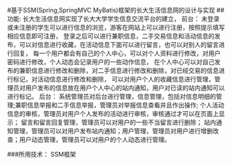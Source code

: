 #基于SSM(Spring,SpringMVC MyBatis)框架的长大生活信息网的设计与实现
##功能:
长大生活信息网实现了长大大学学生信息交流平台的建立，
前台：
未登录或未注册的学生可以进行信息的浏览，游客在网站上可以进行注册，按照提示填写相应信息即可注册，
登录之后可以进行兼职信息，二手交易信息和活动信息的发布，可以对信息进行收藏，在活动信息下面可以进行留言，也可以对别人的留言进行回复，
每一个用户都会有自己的个人中心，可以对个人资料进行修改，对用户密码进行修改，个人动态会记录用户的一些动作信息，
在个人中心可以对自己发布的兼职信息进行修改和删除，对二手信息进行修改和删除，对已经交易的信息进行标记，对活动信息进行修改和删除，
可以对用户个人的收藏信息进行管理，管理员对用户发布的信息放在用户个人中心的站内通知，用户对已读的站内通知可以进行标记。
后台：
系统管理员对后台进行管理，信息管理，包括对信息明细的管理;兼职信息举报和二手信息举报，管理员对举报信息查看并且作出操作;
个人活动信息的审核，管理员对用户个人发布的活动进行审核，审核通过才可以在页面上显示；
留言和留言回复管理，管理员可以对用户的一些不当留言进行删除；
站内通知管理，管理员可以对用户发布站内通知；用户管理，管理员对用户进行增删改查；用户动态管理，管理员可以对用户的个人动态进行管理。

###所用技术：
SSM框架
